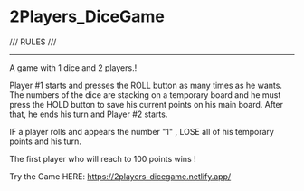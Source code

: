# 2Players_DiceGame


 /// RULES ///

----------------


A game with 1 dice and 2 players.!

Player #1 starts and presses the ROLL button as many times as he wants.
The numbers of the dice are stacking on a temporary board and he must press the HOLD button to save his current points on his main board.
After that, he ends his turn and Player #2 starts.

IF a player rolls and appears the number "1" , LOSE all of his temporary points and his turn.

The first player who will reach to 100 points wins !


Try the Game HERE:    https://2players-dicegame.netlify.app/
